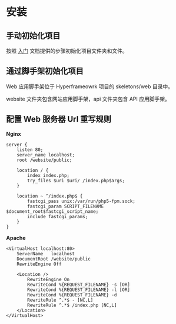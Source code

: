 # 安装
## 手动初始化项目

按照 [入门](/cn/manual/web/getting_started) 文档提供的步骤初始化项目文件夹和文件。

## 通过脚手架初始化项目

Web 应用脚手架位于 Hyperframeowrk 项目的 skeletons/web 目录中。

website 文件夹包含网站应用脚手架，api 文件夹包含 API 应用脚手架。

## 配置 Web 服务器 Url 重写规则
**Nginx**
```.nginx
server {
    listen 80;
    server_name localhost;
    root /website/public;

    location / {
        index index.php;
        try_files $uri $uri/ /index.php$args;
    }

    location ~ ^/index.php$ {
        fastcgi_pass unix:/var/run/php5-fpm.sock;
        fastcgi_param SCRIPT_FILENAME $document_root$fastcgi_script_name;
        include fastcgi_params;
    }
}
```
**Apache**
```.apache
<VirtualHost localhost:80>
    ServerName   localhost
    DocumentRoot /website/public
    RewriteEngine Off

    <Location />
        RewriteEngine On
        RewriteCond %{REQUEST_FILENAME} -s [OR]
        RewriteCond %{REQUEST_FILENAME} -l [OR]
        RewriteCond %{REQUEST_FILENAME} -d
        RewriteRule ^.*$ - [NC,L]
        RewriteRule ^.*$ /index.php [NC,L]
    </Location>
</VirtualHost>
```
